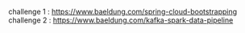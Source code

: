 
challenge 1 : https://www.baeldung.com/spring-cloud-bootstrapping
challenge 2 : https://www.baeldung.com/kafka-spark-data-pipeline
